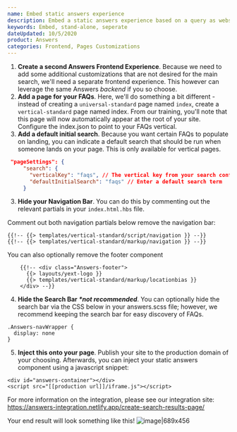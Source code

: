 ```yaml
---
name: Embed static answers experience
description: Embed a static answers experience based on a query as website content.
keywords: Embed, stand-alone, seperate
dateUpdated: 10/5/2020
product: Answers
categories: Frontend, Pages Customizations
---
```


1. **Create a second Answers Frontend Experience**. Because we need to add some additional customizations that are not desired for the main search, we'll need a separate frontend experience. This however can leverage the same Answers *backend* if you so choose.
2. **Add a page for your FAQs**. Here, we'll do something a bit different - instead of creating a `universal-standard` page named `index`, create a `vertical-standard` page named index. From our training, you'll note that this page will now automatically appear at the root of your site. Configure the index.json to point to your FAQs vertical.
3. **Add a default initial search**. Because you want certain FAQs to populate on landing, you can indicate a default search that should be run when someone lands on your page. This is only available for vertical pages.
```json
 "pageSettings": {
     "search": {
       "verticalKey": "faqs", // The vertical key from your search configuration
       "defaultInitialSearch": "faqs" // Enter a default search term
     }
```
3. **Hide your Navigation Bar**. You can do this by commenting out the relevant partials in your `index.html.hbs` file. 

Comment out both navigation partials below remove the navigation bar:
```
{{!-- {{> templates/vertical-standard/script/navigation }} --}}
{{!-- {{> templates/vertical-standard/markup/navigation }} --}}
```
You can also optionally remove the footer component
```
    {{!-- <div class="Answers-footer">
      {{> layouts/yext-logo }}
      {{> templates/vertical-standard/markup/locationbias }}
    </div> --}}
```
4. **Hide the Search Bar _*not recommended_**. You can optionally hide the search bar via the CSS below in your answers.scss file; however, we recommend keeping the search bar for easy discovery of FAQs.
```
.Answers-navWrapper {
  display: none
}
```

5. **Inject this onto your page**. Publish your site to the production domain of your choosing. Afterwards, you can inject your static answers component using a javascript snippet:
```
<div id="answers-container"></div>
<script src="[[production url]]/iframe.js"></script>
```
For more information on the integration, please see our integration site: https://answers-integration.netlify.app/create-search-results-page/

Your end result will look something like this! 
![image|689x456](https://aws1.discourse-cdn.com/turtlehead/optimized/2X/b/b0455078473d36b236b990af501d7cce00cc4278_2_1378x912.png) 